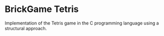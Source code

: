 # BrickGame Tetris
Implementation of the Tetris game in the C programming language using a structural approach.

